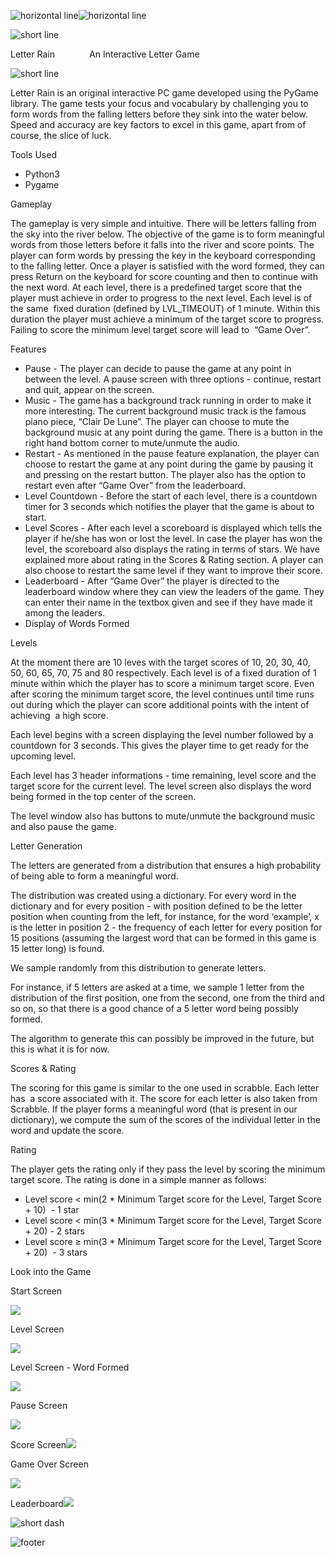 ![](images/image2.png "horizontal line")![](images/image2.png "horizontal line")

![](images/image7.png "short line")

Letter Rain              An Interactive Letter Game

![](images/image7.png "short line")

Letter Rain is an original interactive PC game developed using the
PyGame library. The game tests your focus and vocabulary by challenging
you to form words from the falling letters before they sink into the
water below. Speed and accuracy are key factors to excel in this game,
apart from of course, the slice of luck.

Tools Used

-   Python3
-   Pygame

Gameplay

The gameplay is very simple and intuitive. There will be letters falling
from the sky into the river below. The objective of the game is to form
meaningful words from those letters before it falls into the river and
score points. The player can form words by pressing the key in the
keyboard corresponding to the falling letter. Once a player is satisfied
with the word formed, they can press Return on the keyboard for score
counting and then to continue with the next word. At each level, there
is a predefined target score that the player must achieve in order to
progress to the next level. Each level is of the same  fixed duration
(defined by LVL\_TIMEOUT) of 1 minute. Within this duration the player
must achieve a minimum of the target score to progress. Failing to score
the minimum level target score will lead to  “Game Over”.

Features

-   Pause - The player can decide to pause the game at any point in
    between the level. A pause screen with three options - continue,
    restart and quit, appear on the screen.
-   Music - The game has a background track running in order to make it
    more interesting. The current background music track is the famous
    piano piece, “Clair De Lune”. The player can choose to mute the
    background music at any point during the game. There is a button in
    the right hand bottom corner to mute/unmute the audio.
-   Restart - As mentioned in the pause feature explanation, the player
    can choose to restart the game at any point during the game by
    pausing it and pressing on the restart button. The player also has
    the option to restart even after “Game Over” from the leaderboard.
-   Level Countdown - Before the start of each level, there is a
    countdown timer for 3 seconds which notifies the player that the
    game is about to start.
-   Level Scores - After each level a scoreboard is displayed which
    tells the player if he/she has won or lost the level. In case the
    player has won the level, the scoreboard also displays the rating in
    terms of stars. We have explained more about rating in the Scores &
    Rating section. A player can also choose to restart the same level
    if they want to improve their score.
-   Leaderboard - After “Game Over” the player is directed to the
    leaderboard window where they can view the leaders of the game. They
    can enter their name in the textbox given and see if they have made
    it among the leaders.
-   Display of Words Formed

Levels

At the moment there are 10 leves with the target scores of 10, 20, 30,
40, 50, 60, 65, 70, 75 and 80 respectively. Each level is of a fixed
duration of 1 minute within which the player has to score a minimum
target score. Even after scoring the minimum target score, the level
continues until time runs out during which the player can score
additional points with the intent of achieving  a high score.

Each level begins with a screen displaying the level number followed by
a countdown for 3 seconds. This gives the player time to get ready for
the upcoming level.

Each level has 3 header informations - time remaining, level score and
the target score for the current level. The level screen also displays
the word being formed in the top center of the screen.

The level window also has buttons to mute/unmute the background music
and also pause the game.

Letter Generation

The letters are generated from a distribution that ensures a high
probability of being able to form a meaningful word.

The distribution was created using a dictionary. For every word in the
dictionary and for every position - with position defined to be the
letter position when counting from the left, for instance, for the word
‘example’, x is the letter in position 2 - the frequency of each letter
for every position for 15 positions (assuming the largest word that can
be formed in this game is 15 letter long) is found.

We sample randomly from this distribution to generate letters.

For instance, if 5 letters are asked at a time, we sample 1 letter from
the distribution of the first position, one from the second, one from
the third and so on, so that there is a good chance of a 5 letter word
being possibly formed.

The algorithm to generate this can possibly be improved in the future,
but this is what it is for now.

Scores & Rating

The scoring for this game is similar to the one used in scrabble. Each
letter has  a score associated with it. The score for each letter is
also taken from Scrabble. If the player forms a meaningful word (that is
present in our dictionary), we compute the sum of the scores of the
individual letter in the word and update the score.

Rating

The player gets the rating only if they pass the level by scoring the
minimum target score. The rating is done in a simple manner as follows:

-   Level score \< min(2 \* Minimum Target score for the Level, Target
    Score + 10)  - 1 star
-   Level score \< min(3 \* Minimum Target score for the Level, Target
    Score + 20) - 2 stars
-   Level score ≥ min(3 \* Minimum Target score for the Level, Target
    Score + 20)  - 3 stars

Look into the Game

Start Screen

![](images/image3.png)

Level Screen

![](images/image6.png)

Level Screen - Word Formed

![](images/image9.png)

Pause Screen

![](images/image1.png)

Score Screen![](images/image4.png)

Game Over Screen

![](images/image5.png)

Leaderboard![](images/image8.png)

![](images/image10.png "short dash")

![](images/image2.png "footer")
